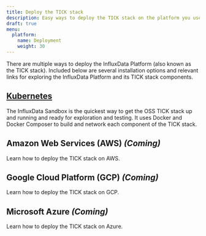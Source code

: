 ```yaml
---
title: Deploy the TICK stack
description: Easy ways to deploy the TICK stack on the platform you use.
draft: true
menu:
  platform:
    name: Deployment
    weight: 30
---
```


There are multiple ways to deploy the InfluxData Platform (also known
as the TICK stack). Included below are several installation options and relevant
links for exploring the InfluxData Platform and its TICK stack components.

## [Kubernetes](/platform/integrations/kubernetes)  
The InfluxData Sandbox is the quickest way to get the OSS TICK stack up and running
and ready for exploration and testing. It uses Docker and Docker Composer to build
and network each component of the TICK stack.

## Amazon Web Services (AWS) _(Coming)_
Learn how to deploy the TICK stack on AWS.

## Google Cloud Platform (GCP) _(Coming)_
Learn how to deploy the TICK stack on GCP.

## Microsoft Azure _(Coming)_
Learn how to deploy the TICK stack on Azure.
